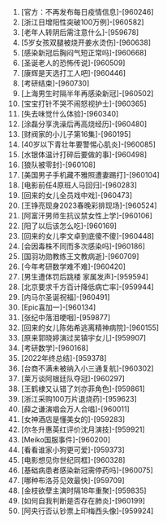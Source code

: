 
1. [官方：不再发布每日疫情信息]-[960246]
1. [浙江日增阳性突破100万例]-[960582]
1. [老年人转阴后需注意什么]-[959678]
1. [5岁女孩双腿被烧开姜水烫伤]-[960638]
1. [感染新冠后胸闷气短正常吗]-[960668]
1. [圣诞老人的恐怖传说]-[960509]
1. [康辉是天选打工人吧]-[960446]
1. [考研结束]-[960730]
1. [上海男生时隔半年再感染新冠]-[960502]
1. [宝宝打针不哭不闹怒视护士]-[960365]
1. [失去味觉什么体验]-[960340]
1. [涂磊分享洗澡后再高烧经历]-[960480]
1. [财阀家的小儿子第16集]-[960195]
1. [40岁以下青壮年要警惕心肌炎]-[960085]
1. [水银体温计打碎后要做的事]-[960498]
1. [狼队被零封]-[960108]
1. [美国男子手机藏不雅照遭妻踢打]-[960104]
1. [电影前任4原班人马回归]-[960283]
1. [回来的女儿全员戏中戏]-[960473]
1. [王铮亮现身2023春晚彩排现场]-[960524]
1. [阿富汗男师生抗议禁女性上学]-[960106]
1. [阳了以后该怎么吃]-[960169]
1. [回来的女儿李文卓到底傻不傻]-[960448]
1. [会因毒株不同而多次感染吗]-[960186]
1. [国羽功勋教练王文教病逝]-[960709]
1. [今年考研数学难不难]-[960420]
1. [男生遭体罚后跳楼 家属发声]-[959594]
1. [北京要求千方百计降低病亡率]-[959944]
1. [内马尔圣诞祝福]-[960491]
1. [Epic喜加一]-[960134]
1. [张纪中落泪哽咽]-[959877]
1. [回来的女儿陈佑希逃离精神病院]-[960155]
1. [原来郭晓婷演过吴镇宇女儿]-[959907]
1. [考研数学]-[960168]
1. [2022年终总结]-[959378]
1. [台商不满未被纳入小三通复航]-[960302]
1. [莱万谈阿根廷队夺冠]-[960297]
1. [王鹤棣又认错了刘亦菲角色]-[959861]
1. [浙江采购100万片退烧药]-[959623]
1. [薛之谦演唱会万人合唱]-[960011]
1. [女神酒店是懂美女的]-[959283]
1. [尔冬升惠英红评价沈月演技]-[959921]
1. [Meiko国服事件]-[960200]
1. [看看谁家小狗更可爱]-[959373]
1. [电影想见你世纪同框]-[960328]
1. [基础病患者感染新冠需停药吗]-[960075]
1. [哪种布洛芬见效最快]-[959709]
1. [金枝欲孽主演时隔18年重聚]-[959835]
1. [如何自我判断是否存在肺炎]-[960199]
1. [阿央行否认钞票上印梅西头像]-[959924]